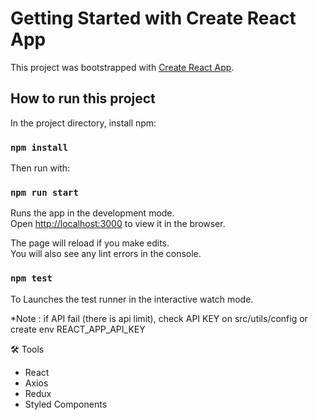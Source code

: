 # Getting Started with Create React App

This project was bootstrapped with [Create React App](https://github.com/facebook/create-react-app).

## How to run this project

In the project directory, install npm:

### `npm install`

Then run with:

### `npm run start`
Runs the app in the development mode.\
Open [http://localhost:3000](http://localhost:3000) to view it in the browser.

The page will reload if you make edits.\
You will also see any lint errors in the console.

### `npm test`

To Launches the test runner in the interactive watch mode.

*Note : if API fail (there is api limit), check API KEY on src/utils/config or create env REACT_APP_API_KEY

🛠️ Tools
- React
- Axios
- Redux
- Styled Components
